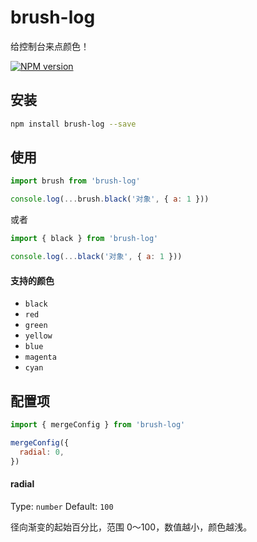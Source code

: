 # brush-log
给控制台来点颜色！

[![NPM version](https://img.shields.io/npm/v/brush-log.svg?style=flat)](https://npmjs.org/package/brush-log)
## 安装
```bash
npm install brush-log --save
```
## 使用
```javascript
import brush from 'brush-log'

console.log(...brush.black('对象', { a: 1 }))
```
或者
```javascript
import { black } from 'brush-log'

console.log(...black('对象', { a: 1 }))
```
#### 支持的颜色

- `black`
- `red`
- `green`
- `yellow`
- `blue`
- `magenta`
- `cyan`
## 配置项
```javascript
import { mergeConfig } from 'brush-log'

mergeConfig({
  radial: 0,
})
```
#### radial
Type: `number`
Default: `100`

径向渐变的起始百分比，范围 0～100，数值越小，颜色越浅。